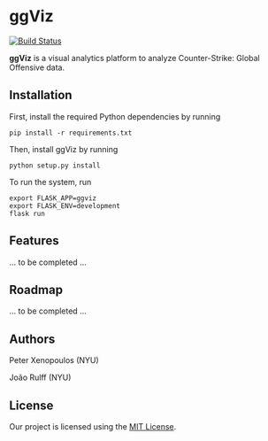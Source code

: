 # ggViz
[![Build Status](https://travis-ci.com/pnxenopoulos/ggViz.svg?branch=master)](https://travis-ci.com/pnxenopoulos/ggViz)

**ggViz** is a visual analytics platform to analyze Counter-Strike: Global Offensive data.

## Installation
First, install the required Python dependencies by running
```
pip install -r requirements.txt
```

Then, install ggViz by running
```
python setup.py install
```

To run the system, run
```
export FLASK_APP=ggviz
export FLASK_ENV=development
flask run
```

## Features
... to be completed ...

## Roadmap
... to be completed ...

## Authors
Peter Xenopoulos (NYU)

João Rulff (NYU)

## License
Our project is licensed using the [MIT License](https://github.com/pnxenopoulos/ggViz/blob/master/LICENSE).

